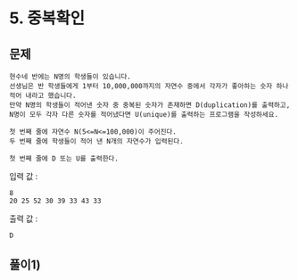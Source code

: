 # 5. 중복확인
## 문제
```
현수네 반에는 N명의 학생들이 있습니다.
선생님은 반 학생들에게 1부터 10,000,000까지의 자연수 중에서 각자가 좋아하는 숫자 하나 적어 내라고 했습니다.
만약 N명의 학생들이 적어낸 숫자 중 중복된 숫자가 존재하면 D(duplication)를 출력하고,
N명이 모두 각자 다른 숫자를 적어냈다면 U(unique)를 출력하는 프로그램을 작성하세요.

첫 번째 줄에 자연수 N(5<=N<=100,000)이 주어진다.
두 번째 줄에 학생들이 적어 낸 N개의 자연수가 입력된다.

첫 번째 줄에 D 또는 U를 출력한다.
```

입력 값 :
```
8
20 25 52 30 39 33 43 33
```

출력 값 : 
```
D
```


## 풀이1)